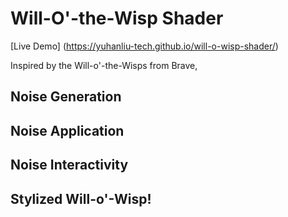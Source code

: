 # Will-O'-the-Wisp Shader

[Live Demo] (https://yuhanliu-tech.github.io/will-o-wisp-shader/)

Inspired by the Will-o'-the-Wisps from Brave, 

## Noise Generation

## Noise Application

## Noise Interactivity 

## Stylized Will-o'-Wisp!

